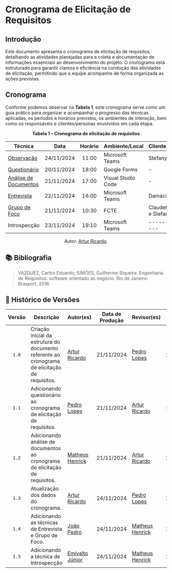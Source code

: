 # Cronograma de Elicitação de Requisitos

## Introdução

Este documento apresenta o cronograma de elicitação de requisitos, detalhando as atividades planejadas para a coleta e documentação de informações essenciais ao desenvolvimento do projeto. O cronograma está estruturado para garantir clareza e eficiência na condução das atividades de elicitação, permitindo que a equipe acompanhe de forma organizada as ações previstas.



## Cronograma

Conforme podemos observar na **Tabela 1**, este cronograma serve como um guia prático para organizar e acompanhar o progresso das técnicas aplicadas, os períodos e horários previstos, os ambientes de interação, bem como os responsáveis e clientes/personas envolvidos em cada etapa.

<div align="center">
    <p><strong>Tabela 1 – Cronograma de elicitação de requisitos</strong></p>
</div>

<center>

| Técnica | Data | Horário | Ambiente/Local | Cliente/Persona | Responsável(eis) | 
| ------- | :--: | :-----: | -------------- | --------------- | ---------------- |
| [Observação](../tecnicas/observacao.md) | 24/11/2024 | 11:00 | Microsoft Teams | Stefany Paraíso | [Artur Ricardo](https://github.com/algorithmorphic) |
| [Questionário](../analise-perfil-usuario/questionario.md) | 20/11/2024 | 18:00 | Google Forms | - | [Pedro Lopes](https://github.com/pLopess) |
| [Análise de Documentos](../tecnicas/analise-de-documentos.md) | 21/11/2024 | 17:00 | Visual Studio Code | - | [Matheus Henrick](https://github.com/MatheusHenrickSantos) |
| [Entrevista](../tecnicas/entrevista.md) | 22/11/2024 | 16:00 | Microsoft Teams | Damácio | [João Pedro](https://github.com/JoosPerro) |
| [Grupo de Foco](../tecnicas/grupo-de-foco.md) | 21/11/2024 | 10:30 | FCTE | Claudete, Daniel e Stefany | [João Pedro](https://github.com/JoosPerro) e [Emivalto Júnior](https://github.com/EmivaltoJrr)|
| Introspecção | 23/11/2024 | 19:10 | Microsoft Teams | --------------- | [Emivalto Júnior](https://github.com/EmivaltoJrr)  |


</center>

<div align="center">
    <p>Autor: <a href="https://github.com/algorithmorphic">Artur Ricardo</a>.</p>
</div>



## 📚 Bibliografia

> VAZQUEZ, Carlos Eduardo; SIMÕES, Guilherme Siqueira. Engenharia de Requisitos: software orientado ao negócio. Rio de Janeiro: Brasport, 2016.




## 📑 Histórico de Versões

| Versão | Descrição | Autor(es) | Data de Produção | Revisor(es) | Data de Revisão | 
| :----: | --------- | --------- | :--------------: | ----------- | :-------------: |
| `1.0`  | Criação inicial da estrutura do documento referente ao cronograma de elicitação de requisitos. | [Artur Ricardo](https://github.com/algorithmorphic) | 21/11/2024 | [Pedro Lopes](https://github.com/pLopess) | 21/11/2024 |
| `1.1`  | Adicionando questionário ao cronograma de elicitação de requisitos. | [Pedro Lopes](https://github.com/pLopess) | 21/11/2024 | [Artur Ricardo](https://github.com/algorithmorphic) | 24/11/2024 |
| `1.2`  | Adicionando análise de documentos ao cronograma de elicitação de requisitos. | [Matheus Henrick](https://github.com/MatheusHenrickSantos) | 21/11/2024 | [Artur Ricardo](https://github.com/algorithmorphic) | 24/11/2024 |
| `1.3`  | Atualização dos dados do cronograma. | [Artur Ricardo](https://github.com/algorithmorphic) | 24/11/2024 |[Pedro Lopes](https://github.com/pLopess) | 24/11/2024 |
| `1.4`  | Adicionando as técnicas de Entrevista e Grupo de Foco. | [João Pedro](https://github.com/JoosPerro) | 24/11/2024 | [Matheus Henrick](https://github.com/MatheusHenrickSantos) | 24/11/2024 |
| `1.5`  | Adicionando a técnica de Introspecção | [Emivalto Júnior](https://github.com/EmivaltoJrr) | 24/11/2024 | [Matheus Henrick](https://github.com/MatheusHenrickSantos) | 24/11/2024 |

